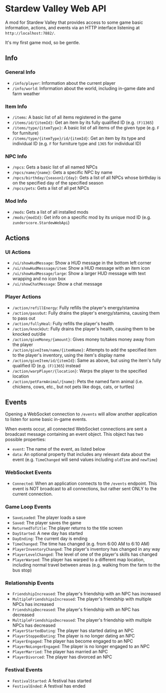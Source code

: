 # Stardew Valley Web API

A mod for Stardew Valley that provides access to some game basic information, actions, and events via an HTTP interface listening at `http://localhost:7882/`.

It's my first game mod, so be gentle.

## Info

### General Info

- `/info/player`: Information about the current player
- `/info/world`: Information about the world, including in-game date and farm weather

### Item Info

- `/items`: A basic list of all items registered in the game
- `/items/id/{itemId}`: Get an item by its fully qualified ID (e.g. `(F)1365`)
- `/items/type/{itemType}`: A basic list of all items of the given type (e.g. `F` for furniture)
- `/items/type/{itemType}/id/{itemId}`: Get an item by its type and individual ID (e.g. `F` for furniture type and `1365` for individual ID)

### NPC Info

- `/npcs`: Gets a basic list of all named NPCs
- `/npcs/name/{name}`: Gets a specific NPC by name
- `/npcs/birthday/{season}/{day}`: Gets a list of all NPCs whose birthday is on the specified day of the specified season
- `/npcs/pets`: Gets a list of all pet NPCs

### Mod Info

- `/mods`: Gets a list of all installed mods
- `/mods/{modId}`: Get info on a specific mod by its unique mod ID (e.g. `zunderscore.StardewWebApi`)

## Actions

### UI Actions

- `/ui/showHudMessage`: Show a HUD message in the bottom left corner
- `/ui/showHudMesssage/item`: Show a HUD message with an item icon
- `/ui/showHudMessage/large`: Show a larger HUD message with text wrapping and no icon box
- `/ui/showChatMessage`: Show a chat message

### Player Actions

- `/action/refillEnergy`: Fully refills the player's energy/stamina
- `/action/passOut`: Fully drains the player's energy/stamina, causing them to pass out
- `/action/fullyHeal`: Fully refills the player's health
- `/action/knockOut`: Fully drains the player's health, causing them to be knocked out/die
- `/action/giveMoney/{amount}`: Gives money to/takes money away from the player
- `/action/giveItem/name/{itemName}`: Attempts to add the specified item to the player's inventory, using the item's display name
- `/action/giveItem/id/{itemId}`: Same as above, but using the item's fully qualified ID (e.g. `(F)1365`) instead
- `/action/warpPlayer/{location}`: Warps the player to the specified location
- `/action/petFarmAnimal/{name}`: Pets the named farm animal (i.e. chickens, cows, etc., but not pets like dogs, cats, or turtles)

## Events

Opening a WebSocket connection to `/events` will allow another application to listen for some basic in-game events.

When events occur, all connected WebSocket connections are sent a broadcast message containing an event object. This object has two possible properties:
- `event`: The name of the event, as listed below
- `data`: An optional property that includes any relevant data about the event (e.g. `TimeChanged` will send values including `oldTime` and `newTime`)

### WebSocket Events

- `Connected`: When an application connects to the `/events` endpoint. This event is NOT broadcast to all connections, but rather sent ONLY to the current connection.

### Game Loop Events

- `SaveLoaded`: The player loads a save
- `Saved`: The player saves the game
- `ReturnedToTitle`: The player returns to the title screen
- `DayStarted`: A new day has started
- `DayEnding`: The current day is ending
- `TimeChanged`: The time has changed (e.g. from 6:00 AM to 6:10 AM)
- `PlayerInventoryChanged`: The player's inventory has changed in any way
- `PlayerLevelChanged`: The level of one of the player's skills has changed 
- `PlayerWarped`: The player has warped to a different map location, including normal travel between areas (e.g. walking from the farm to the bus stop)

### Relationship Events

- `FriendshipIncreased`: The player's friendship with an NPC has increased
- `MultipleFriendshipsIncreased`: The player's friendship with multiple NPCs has increased
- `FriendshipDecreased`: The player's friendship with an NPC has decreased
- `MultipleFriendshipsDecreased`: The player's friendship with multiple NPCs has decreased
- `PlayerStartedDating`: The player has started dating an NPC
- `PlayerStoppedDating`: The player is no longer dating an NPC
- `PlayerEngaged`: The player has become engaged to an NPC
- `PlayerNoLongerEngaged`: The player is no longer engaged to an NPC
- `PlayerMarried`: The player has married an NPC
- `PlayerDivorced`: The player has divorced an NPC

### Festival Events

- `FestivalStarted`: A festival has started
- `FestivalEnded`: A festival has ended
